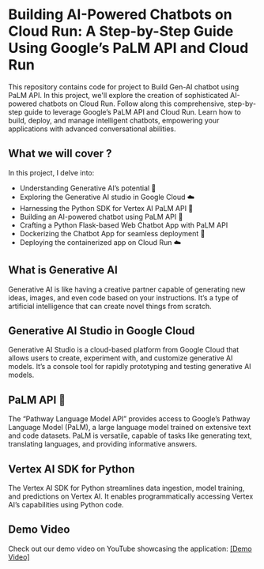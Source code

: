 # Building AI-Powered Chatbots on Cloud Run: A Step-by-Step Guide Using Google’s PaLM API and Cloud Run

This repository contains code for project to Build Gen-AI chatbot using PaLM API.
In this project, we'll explore the creation of sophisticated AI-powered chatbots on Cloud Run. Follow along this comprehensive, step-by-step guide to leverage Google’s PaLM API and Cloud Run. Learn how to build, deploy, and manage intelligent chatbots, empowering your applications with advanced conversational abilities.

## What we will cover ?

In this project, I delve into:
- Understanding Generative AI’s potential 🤖
- Exploring the Generative AI studio in Google Cloud ☁️
- Harnessing the Python SDK for Vertex AI PaLM API 🐍
- Building an AI-powered chatbot using PaLM API 🌴
- Crafting a Python Flask-based Web Chatbot App with PaLM API
- Dockerizing the Chatbot App for seamless deployment 🐳
- Deploying the containerized app on Cloud Run ☁️

## What is Generative AI

Generative AI is like having a creative partner capable of generating new ideas, images, and even code based on your instructions. It’s a type of artificial intelligence that can create novel things from scratch.

## Generative AI Studio in Google Cloud

Generative AI Studio is a cloud-based platform from Google Cloud that allows users to create, experiment with, and customize generative AI models. It’s a console tool for rapidly prototyping and testing generative AI models.

## PaLM API 🌴

The “Pathway Language Model API” provides access to Google’s Pathway Language Model (PaLM), a large language model trained on extensive text and code datasets. PaLM is versatile, capable of tasks like generating text, translating languages, and providing informative answers.

## Vertex AI SDK for Python

The Vertex AI SDK for Python streamlines data ingestion, model training, and predictions on Vertex AI. It enables programmatically accessing Vertex AI’s capabilities using Python code.

## Demo Video

Check out our demo video on YouTube showcasing the application:
[[Demo Video]](https://youtu.be/5JRuy47WR1M)